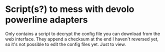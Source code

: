 Script(s?) to mess with devolo powerline adapters
=================================================

Only contains a script to decrypt the config file you can download from the web interface.
They append a checksum at the end I haven't reversed yet, so it's not possible to edit the config files yet. Just to view.
